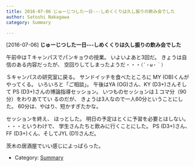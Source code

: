 ```yaml
---
title: 2016-07-06 じゅーじつした一日---しめくくりは久し振りの飲み会でした
author: Satoshi Nakagawa
category: Summary

---
```


[2016-07-06] **じゅーじつした一日---しめくくりは久し振りの飲み会でした** 

 午前中はＴキャンパスでパンキョウの授業。
いよいよあと3回だ。
きょうは自信のある内容だったが、
空回りしてしまったようだ・・・`（´・ω・｀）`

 Ｓキャンパスの研究室に戻る。
サンドイッチを食べたところに
MY (OB)くんがやってくる。
いろいろと「ご相談」。
午後はYA (OG)さん、KY (D3+)さんそして
PS (D3+)さんの博論指導セッション。
いつものセッションは１コマ分（90分）をわりあててい
るのだが、
きょうは3人なので一人60分ということにした。
60分は、やはり、短かすぎたかな。

<!--more-->

 セッションを終え、
ほっとした。
明日の予定はとくに予習を必要とはしない。
・・・というわけで、
学生さんたちと飲みに行くことにした。
PS (D3+)さん、FF (D3+)くん、そしてJYL (D1)さんだ。

 茨木の居酒屋でいい感じによっぱらった。

- Category: [Summary](https://merapano.github.io/categories.html#Summary)

